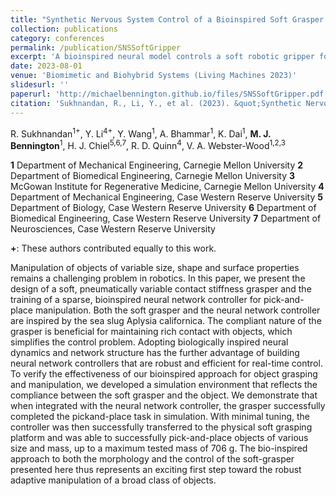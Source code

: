 ```yaml
---
title: "Synthetic Nervous System Control of a Bioinspired Soft Grasper for Pick-and-Place Manipulation"
collection: publications
category: conferences
permalink: /publication/SNSSoftGripper
excerpt: 'A bioinspired neural model controls a soft robotic gripper for pick-and-place tasks.'
date: 2023-08-01
venue: 'Biomimetic and Biohybrid Systems (Living Machines 2023)'
slidesurl: ''
paperurl: 'http://michaelbennington.github.io/files/SNSSoftGripper.pdf'
citation: 'Sukhnandan, R., Li, Y., et al. (2023). &quot;Synthetic Nervous System Control of a Bioinspired Soft Grasper for Pick-and-Place Manipulation.&quot; <i>In: Meder, F., Hunt, A., Margheri, L., Mura, A., Mazzolai, B. (eds) Biomimetic and Biohybrid Systems. Living Machines 2023.</i> Lecture Notes in Computer Science(), vol 14157. Springer, Cham. https://doi.org/10.1007/978-3-031-38857-6_23 '
---
```


R. Sukhnandan<SUP>1+</SUP>, Y. Li<SUP>4+</SUP>, Y. Wang<SUP>1</SUP>, A. Bhammar<SUP>1</SUP>, K. Dai<SUP>1</SUP>, <b> M. J. Bennington</b><SUP>1</SUP>, H. J. Chiel<SUP>5,6,7</SUP>, R. D. Quinn<SUP>4</SUP>, V. A. Webster-Wood<SUP>1,2,3</SUP>

<b>1</b> Department of Mechanical Engineering, Carnegie Mellon University
<b>2</b> Department of Biomedical Engineering, Carnegie Mellon University
<b>3</b> McGowan Institute for Regenerative Medicine, Carnegie Mellon University
<b>4</b> Department of Mechanical Engineering, Case Western Reserve University
<b>5</b> Department of Biology, Case Western Reserve University
<b>6</b> Department of Biomedical Engineering, Case Western Reserve University
<b>7</b> Department of Neurosciences, Case Western Reserve University

<b>+</b>: These authors contributed equally to this work.

Manipulation of objects of variable size, shape and surface properties remains a challenging problem in robotics. In this paper, we present the design of a soft, pneumatically variable contact stiffness grasper and the training of a sparse, bioinspired neural network controller for pick-and-place manipulation. Both the soft grasper and the neural network controller are inspired by the sea slug Aplysia californica. The compliant nature of the grasper is beneficial for maintaining rich contact with objects, which simplifies the control problem. Adopting biologically inspired neural dynamics and network structure has the further advantage of building neural network controllers that are robust and efficient for real-time control. To verify the effectiveness of our bioinspired approach for object grasping and manipulation, we developed a simulation environment that reflects the compliance between the soft grasper and the object. We demonstrate that when integrated with the neural network controller, the grasper successfully completed the pickand-place task in simulation. With minimal tuning, the controller was then successfully transferred to the physical soft grasping platform and was able to successfully pick-and-place objects of various size and mass, up to a maximum tested mass of 706 g. The bio-inspired approach to both the morphology and the control of the soft-grasper presented here thus represents an exciting first step toward the robust adaptive manipulation of a broad class of objects.